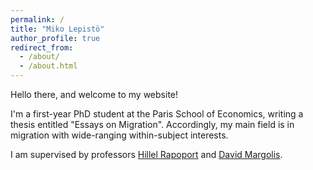 ```yaml
---
permalink: /
title: "Miko Lepistö"
author_profile: true
redirect_from: 
  - /about/
  - /about.html
---
```


Hello there, and welcome to my website! 

I'm a first-year PhD student at the Paris School of Economics, writing a thesis entitled "Essays on Migration". Accordingly, my main field is in migration with wide-ranging within-subject interests. 

I am supervised by professors [Hillel Rapoport](https://sites.google.com/view/hillel-rapoport) and [David Margolis](https://www.parisschoolofeconomics.eu/en/people/david-margolis/).
